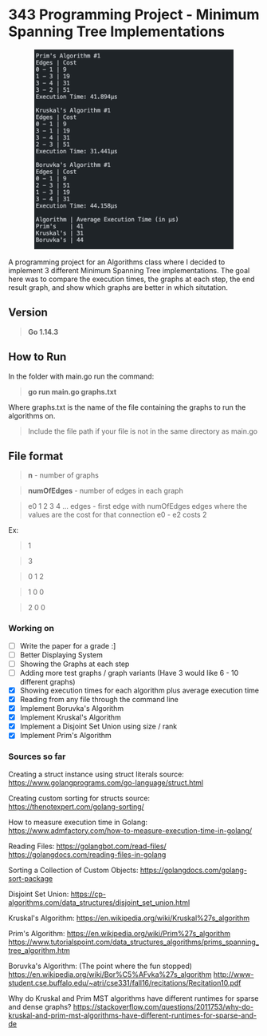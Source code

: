 # 343 Programming Project - Minimum Spanning Tree Implementations

<p align="center"><img src="images/firstRun.png" height="400"></p>

A programming project for an Algorithms class where I decided to implement 3 different Minimum Spanning Tree implementations.
The goal here was to compare the execution times, the graphs at each step, the end result graph, and show which graphs are better in which situtation.

## Version
> **Go 1.14.3**

## How to Run
In the folder with main.go run the command:
> **go run main.go graphs.txt**

Where graphs.txt is the name of the file containing the graphs to run the algorithms on.
> Include the file path if your file is not in the same directory as main.go

## File format
> **n** - number of graphs

> **numOfEdges** - number of edges in each graph

> e0 1 2 3 4 ... edges - first edge with numOfEdges edges where the values are the cost for that connection e0 - e2 costs 2

Ex:
> 1

> 3

> 0 1 2

> 1 0 0

> 2 0 0

### Working on
- [ ] Write the paper for a grade :]
- [ ] Better Displaying System
- [ ] Showing the Graphs at each step
- [ ] Adding more test graphs / graph variants (Have 3 would like 6 - 10 different graphs)
- [X] Showing execution times for each algorithm plus average execution time
- [X] Reading from any file through the command line
- [X] Implement Boruvka's Algorithm
- [X] Implement Kruskal's Algorithm
- [X] Implement a Disjoint Set Union using size / rank
- [X] Implement Prim's Algorithm

### Sources so far
Creating a struct instance using struct literals source: 
    https://www.golangprograms.com/go-language/struct.html

Creating custom sorting for structs source: 
    https://thenotexpert.com/golang-sorting/

How to measure execution time in Golang:
    https://www.admfactory.com/how-to-measure-execution-time-in-golang/

Reading Files: 
    https://golangbot.com/read-files/
    https://golangdocs.com/reading-files-in-golang

Sorting a Collection of Custom Objects:
    https://golangdocs.com/golang-sort-package

Disjoint Set Union:
    https://cp-algorithms.com/data_structures/disjoint_set_union.html

Kruskal's Algorithm:
    https://en.wikipedia.org/wiki/Kruskal%27s_algorithm

Prim's Algorithm:
    https://en.wikipedia.org/wiki/Prim%27s_algorithm
    https://www.tutorialspoint.com/data_structures_algorithms/prims_spanning_tree_algorithm.htm

Boruvka's Algorithm: (The point where the fun stopped)
    https://en.wikipedia.org/wiki/Bor%C5%AFvka%27s_algorithm
    http://www-student.cse.buffalo.edu/~atri/cse331/fall16/recitations/Recitation10.pdf

Why do Kruskal and Prim MST algorithms have different runtimes for sparse and dense graphs?
    https://stackoverflow.com/questions/2011753/why-do-kruskal-and-prim-mst-algorithms-have-different-runtimes-for-sparse-and-de
